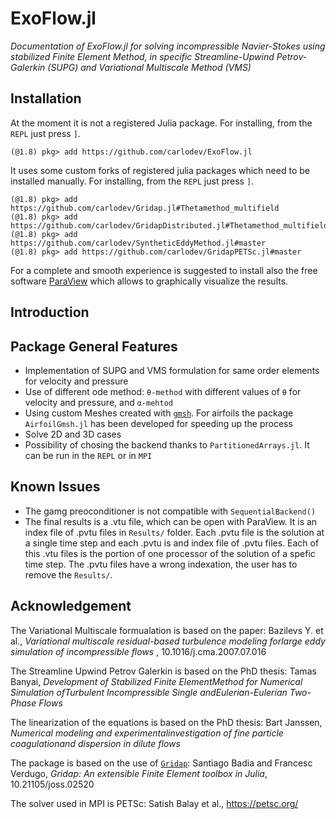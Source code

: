 # ExoFlow.jl
*Documentation of ExoFlow.jl for solving incompressible Navier-Stokes using stabilized Finite Element Method, in specific Streamline-Upwind Petrov-Galerkin (SUPG) and Variational Multiscale Method (VMS)*

## Installation
At the moment it is not a registered Julia package. For installing, from the `REPL` just press `]`.
```example
(@1.8) pkg> add https://github.com/carlodev/ExoFlow.jl 
```

It uses some custom forks of registered julia packages which need to be installed manually. For installing, from the `REPL` just press `]`.
```example
(@1.8) pkg> add https://github.com/carlodev/Gridap.jl#Thetamethod_multifield
(@1.8) pkg> add https://github.com/carlodev/GridapDistributed.jl#Thetamethod_multifield
(@1.8) pkg> add https://github.com/carlodev/SyntheticEddyMethod.jl#master
(@1.8) pkg> add https://github.com/carlodev/GridapPETSc.jl#master
```


For a complete and smooth experience is suggested to install also the free software [ParaView](https://www.paraview.org/) which allows to graphically visualize the results.

## Introduction



## Package General Features
- Implementation of SUPG and VMS formulation for same order elements for velocity and pressure
- Use of different ode method: ``θ-method`` with different values of ``θ`` for velocity and pressure, and ``α-mehtod``
- Using custom Meshes created with [`gmsh`](https://gmsh.info/). For airfoils the package `AirfoilGmsh.jl` has been developed for speeding up the process
- Solve 2D and 3D cases
- Possibility of chosing the backend thanks to `PartitionedArrays.jl`. It can be run in the `REPL` or in `MPI`

## Known Issues
- The gamg preoconditioner is not compatible with `SequentialBackend()`
- The final results is a .vtu file, which can be open with ParaView. It is an index file of .pvtu files in `Results/` folder. Each .pvtu file is the solution at a single time step and each .pvtu is and index file of .pvtu files. Each of this .vtu files is the portion of one processor of the solution of a spefic time step. The .pvtu files have a wrong indexation, the user has to remove the `Results/`.

## Acknowledgement
The Variational Multiscale formualation is based on the paper: Bazilevs Y. et al., *Variational multiscale residual-based turbulence modeling forlarge eddy simulation of incompressible flows* , 10.1016/j.cma.2007.07.016

The Streamline Upwind Petrov Galerkin is based on the PhD thesis:  Tamas Banyai,  *Development of Stabilized Finite ElementMethod for Numerical Simulation ofTurbulent Incompressible Single andEulerian-Eulerian Two-Phase Flows* 

The linearization of the equations is based on the PhD thesis:  Bart Janssen, *Numerical modeling and experimentalinvestigation of fine particle coagulationand dispersion in dilute flows* 

The package is based on the use of [`Gridap`](https://github.com/gridap/Gridap.jl): Santiago Badia and Francesc Verdugo,  *Gridap: An extensible Finite Element toolbox in Julia*, 10.21105/joss.02520

The solver used in MPI is PETSc: Satish Balay et al., https://petsc.org/